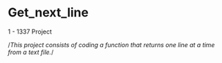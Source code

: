 # Get_next_line
1 - 1337 Project 

/*This project consists of coding a function that returns one line at a time from a text file.*/
